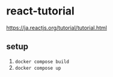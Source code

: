 # react-tutorial
https://ja.reactjs.org/tutorial/tutorial.html

## setup
1. `docker compose build`
1. `docker compose up`
